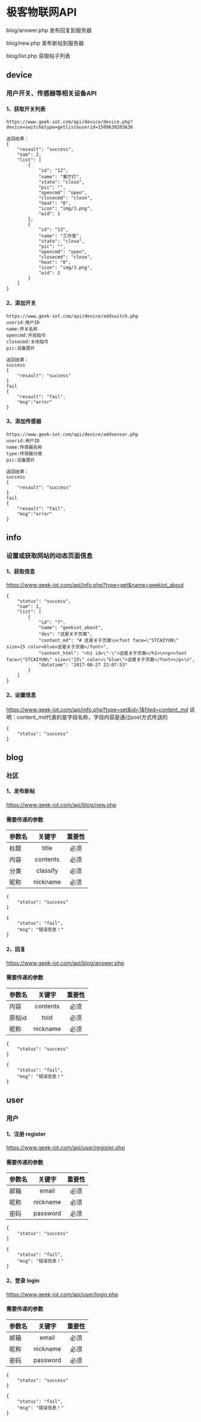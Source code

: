 # 极客物联网API

blog/answer.php
发布回复到服务器

blog/new.php
发布新帖到服务器

blog/list.php
获取帖子列表

## device

### 用户开关、传感器等相关设备API

####  1、获取开关列表
```
https://www.geek-iot.com/api/device/device.php?device=switch&type=getlist&userid=1509639203636

返回结果：
{
    "resault": "success",
    "num": 2,
    "list": [
        {
            "id": "12",
            "name": "客厅灯",
            "state": "close",
            "pic": "",
            "opencmd": "open",
            "closecmd": "close",
            "heat": "0",
            "icon": "img/3.png",
            "wid": 1
        },
        {
            "id": "13",
            "name": "工作室",
            "state": "close",
            "pic": "",
            "opencmd": "open",
            "closecmd": "close",
            "heat": "0",
            "icon": "img/3.png",
            "wid": 2
        }
    ]
}
```

####  2、添加开关
```
https://www.geek-iot.com/api/device/addswitch.php
userid:用户ID
name:开关名称
opencmd:开启指令
closecmd:关闭指令
pic:设备图片

返回结果：
success
{
    "resault": "success"
}
fail
{
    "resault": "fail",
    "msg":"error"
}
```

####  3、添加传感器
```
https://www.geek-iot.com/api/device/addsensor.php
userid:用户ID
name:传感器名称
type:传感器分类
pic:设备图片

返回结果：
success
{
    "resault": "success"
}
fail
{
    "resault": "fail",
    "msg":"error"
}
```

## info
### 设置或获取网站的动态页面信息
#### 1、获取信息
https://www.geek-iot.com/api/info.php?type=get&name=geekiot_about

```
{
    "status": "success",
    "num": 1,
    "list": [
        {
            "id": "7",
            "name": "geekiot_about",
            "des": "这是关于页面",
            "content_md": "# 这是关于页面\n<font face=\"STCAIYUN\" size=15 color=blue>这是关于页面</font>",
            "content_html": "<h1 id=\"-\">这是关于页面</h1>\n<p><font face=\"STCAIYUN\" size=\"15\" color=\"blue\">这是关于页面</font></p>\n",
            "datatime": "2017-08-27 22:07:53"
        }
    ]
}
```
#### 2、设置信息
https://www.geek-iot.com/api/info.php?type=set&id=1&filed=content_md
说明：content_md代表的是字段名称，字段内容是通过post方式传送的
```
{
    "status": "success"
}
```

## blog
### 社区
#### 1、发布新帖
https://www.geek-iot.com/api/blog/new.php
#### 需要传递的参数
|    参数名 |    关键字    |    重要性    |
| --------  |    :----:    |    :----:    |
|    标题   |    title     |     必须     |
|    内容   |    contents  |     必须     |
|    分类   |    classify  |     必须     |
|    昵称   |    nickname  |     必须     |
```
{
    "status": "success"
}
```

```
{
    "status": "fail",
    "msg": "错误信息！"
}
```
#### 2、回复
https://www.geek-iot.com/api/blog/answer.php
#### 需要传递的参数
|    参数名 |    关键字    |    重要性    |
| --------  |    :----:    |    :----:    |
|    内容   |    contents  |     必须     |
|   原帖id  |    toid      |     必须     |
|    昵称   |    nickname  |     必须     |
```
{
    "status": "success"
}
```
```
{
    "status": "fail",
    "msg": "错误信息！"
}
```
## user
### 用户
#### 1、注册 register
https://www.geek-iot.com/api/user/register.php
#### 需要传递的参数
|    参数名 |    关键字    |    重要性    |
| --------  |    :----:    |    :----:    |
|    邮箱   |    email     |     必须     |
|    昵称   |    nickname  |     必须     |
|    密码   |    password  |     必须     |

```
{
    "status": "success"
}
```
```
{
    "status": "fail",
    "msg": "错误信息！"
}
```

#### 2、登录 login
https://www.geek-iot.com/api/user/login.php
#### 需要传递的参数
|    参数名 |    关键字    |    重要性    |
| --------  |    :----:    |    :----:    |
|    邮箱   |    email     |     必须     |
|    昵称   |    nickname  |     必须     |
|    密码   |    password  |     必须     |

```
{
    "status": "success"
}
```
```
{
    "status": "fail",
    "msg": "错误信息！"
}
```

